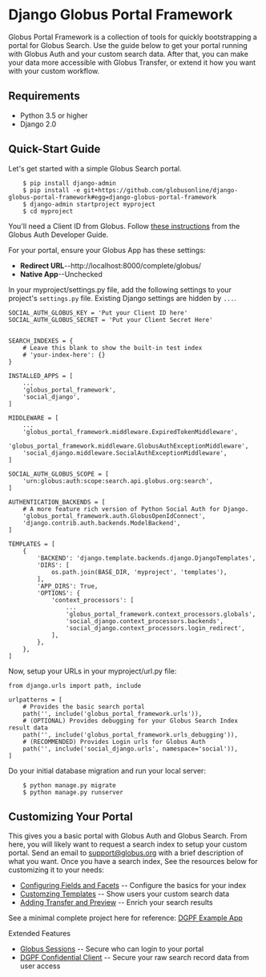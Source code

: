 # Django Globus Portal Framework

Globus Portal Framework is a collection of tools for quickly bootstrapping a
portal for Globus Search. Use the guide below to get your portal running with
Globus Auth and your custom search data. After that, you can make your data
more accessible with Globus Transfer, or extend it how you want with your custom
workflow.

## Requirements

* Python 3.5 or higher
* Django 2.0

## Quick-Start Guide

Let's get started with a simple Globus Search portal.

```
    $ pip install django-admin
    $ pip install -e git+https://github.com/globusonline/django-globus-portal-framework#egg=django-globus-portal-framework
    $ django-admin startproject myproject
    $ cd myproject
```

You'll need a Client ID from Globus. Follow [these instructions](https://docs.globus.org/api/auth/developer-guide/#register-app)
from the Globus Auth Developer Guide.

For your portal, ensure your Globus App has these settings:

* **Redirect URL**--http://localhost:8000/complete/globus/
* **Native App**--Unchecked


In your myproject/settings.py file, add the following settings to your
project's `settings.py` file. Existing Django settings are hidden by `...`.
```
SOCIAL_AUTH_GLOBUS_KEY = 'Put your Client ID here'
SOCIAL_AUTH_GLOBUS_SECRET = 'Put your Client Secret Here'


SEARCH_INDEXES = {
    # Leave this blank to show the built-in test index
    # 'your-index-here': {}
}

INSTALLED_APPS = [
    ...
    'globus_portal_framework',
    'social_django',
]

MIDDLEWARE = [
    ...
    'globus_portal_framework.middleware.ExpiredTokenMiddleware',
    'globus_portal_framework.middleware.GlobusAuthExceptionMiddleware',
    'social_django.middleware.SocialAuthExceptionMiddleware',
]

SOCIAL_AUTH_GLOBUS_SCOPE = [
    'urn:globus:auth:scope:search.api.globus.org:search',
]

AUTHENTICATION_BACKENDS = [
    # A more feature rich version of Python Social Auth for Django.
    'globus_portal_framework.auth.GlobusOpenIdConnect',
    'django.contrib.auth.backends.ModelBackend',
]

TEMPLATES = [
    {
        'BACKEND': 'django.template.backends.django.DjangoTemplates',
        'DIRS': [
            os.path.join(BASE_DIR, 'myproject', 'templates'),
        ],
        'APP_DIRS': True,
        'OPTIONS': {
            'context_processors': [
                ...
                'globus_portal_framework.context_processors.globals',
                'social_django.context_processors.backends',
                'social_django.context_processors.login_redirect',
            ],
        },
    },
]
```

Now, setup your URLs in your myproject/url.py file:

```
from django.urls import path, include

urlpatterns = [
    # Provides the basic search portal
    path('', include('globus_portal_framework.urls')),
    # (OPTIONAL) Provides debugging for your Globus Search Index result data
    path('', include('globus_portal_framework.urls_debugging')),
    # (RECOMMENDED) Provides Login urls for Globus Auth
    path('', include('social_django.urls', namespace='social')),
]
```

Do your initial database migration and run your local server:

```
    $ python manage.py migrate
    $ python manage.py runserver
```

## Customizing Your Portal

This gives you a basic portal with Globus Auth and Globus Search. From here, you
will likely want to request a search index to setup your custom portal. Send an
email to support@globus.org with a brief description of what you want. Once you have
a search index, See the resources below for customizing it to your needs:

* [Configuring Fields and Facets](https://github.com/NickolausDS/django-globus-portal-framework/wiki/Configuring-Your-Index) -- Configure the basics for your index
* [Customzing Templates](https://github.com/NickolausDS/django-globus-portal-framework/wiki/Customizing-Templates) -- Show users your custom search data
* [Adding Transfer and Preview](https://github.com/NickolausDS/django-globus-portal-framework/wiki/Adding-Transfer-and-Preview) -- Enrich your search results

See a minimal complete project here for reference: [DGPF Example App](https://github.com/globusonline/dgpf-example-app)

Extended Features

* [Globus Sessions](https://github.com/globusonline/django-globus-portal-framework/wiki/Globus-Sessions-with-Globus-Groups) -- Secure who can login to your portal
* [DGPF Confidential Client](https://github.com/globusonline/dgpf-confidential-client) -- Secure your raw search record data from user access


